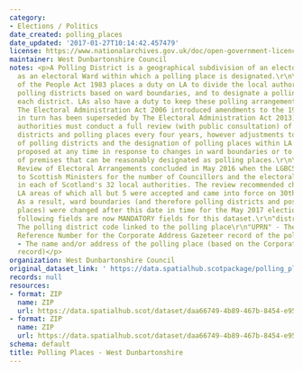```yaml
---
category:
- Elections / Politics
date_created: polling_places
date_updated: '2017-01-27T10:14:42.457479'
license: https://www.nationalarchives.gov.uk/doc/open-government-licence/version/3/
maintainer: West Dunbartonshire Council
notes: <p>A Polling District is a geographical subdivision of an electoral area such
  as an electoral Ward within which a polling place is designated.\r\n\r\nThe Representation
  of the People Act 1983 places a duty on LA to divide the local authority area into
  polling districts based on ward boundaries, and to designate a polling place for
  each district. LAs also have a duty to keep these polling arrangements under review.
  The Electoral Administration Act 2006 introduced amendments to the 1983 Act (which
  in turn has been superseded by The Electoral Administration Act 2013). Now local
  authorities must conduct a full review (with public consultation) of its polling
  districts and polling places every four years, however adjustments to the boundaries
  of polling districts and the designation of polling places within LA wards can be
  proposed at any time in response to changes in ward boundaries or to the availability
  of premises that can be reasonably designated as polling places.\r\n\r\nThe Fifth
  Review of Electoral Arrangements concluded in May 2016 when the LGBCS made recommendations
  to Scottish Ministers for the number of Councillors and the electoral ward boundaries
  in each of Scotland's 32 local authorities. The review recommended changes in 30
  LA areas of which all but 5 were accepted and came into force on 30th Sept 2016.
  As a result, ward boundaries (and therefore polling districts and possibly polling
  places) were changed after this date in time for the May 2017 elections.\r\n\r\nThe
  following fields are now MANDATORY fields for this dataset.\r\n"district_code" -
  The polling district code linked to the polling place\r\n"UPRN" - The Unique Property
  Reference Number for the Corporate Address Gazeteer record of the polling place\r\n"polling_place"
  - The name and/or address of the polling place (based on the Corporate Address Gazeteer
  record)</p>
organization: West Dunbartonshire Council
original_dataset_link: ' https://data.spatialhub.scotpackage/polling_places-wd'
records: null
resources:
- format: ZIP
  name: ZIP
  url: https://data.spatialhub.scot/dataset/daa66749-4b89-467b-8454-e95dbc7cb6ef/resource/c590d3a6-99a6-48c0-802f-957d882a1c84/download/pollingplaces.zip
- format: ZIP
  name: ZIP
  url: https://data.spatialhub.scot/dataset/daa66749-4b89-467b-8454-e95dbc7cb6ef/resource/7c3d5996-b8aa-4031-a4ce-1d4a31d98983/download/wdc-polling-places.zip
schema: default
title: Polling Places - West Dunbartonshire
---
```

